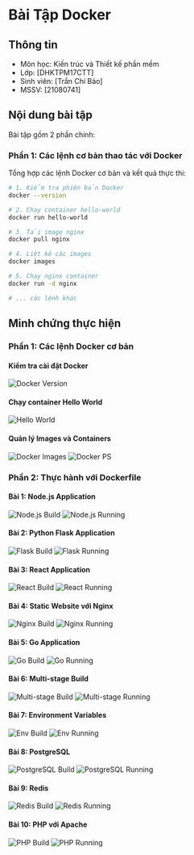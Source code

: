 # Bài Tập Docker

## Thông tin
- Môn học: Kiến trúc và Thiết kế phần mềm
- Lớp: [DHKTPM17CTT]
- Sinh viên: [Trần Chí Bảo]
- MSSV: [21080741]

## Nội dung bài tập
Bài tập gồm 2 phần chính:

### Phần 1: Các lệnh cơ bản thao tác với Docker
Tổng hợp các lệnh Docker cơ bản và kết quả thực thi:

```bash
# 1. Kiểm tra phiên bản Docker
docker --version

# 2. Chạy container hello-world
docker run hello-world

# 3. Tải image nginx
docker pull nginx

# 4. Liệt kê các images
docker images

# 5. Chạy nginx container
docker run -d nginx

# ... các lệnh khác
```

## Minh chứng thực hiện

### Phần 1: Các lệnh Docker cơ bản

#### Kiểm tra cài đặt Docker
![Docker Version](minhchung/docker-version.png)

#### Chạy container Hello World
![Hello World](minhchung/hello-world.png)

#### Quản lý Images và Containers
![Docker Images](minhchung/docker-images.png)
![Docker PS](minhchung/docker-ps.png)

### Phần 2: Thực hành với Dockerfile

#### Bài 1: Node.js Application
![Node.js Build](minhchung/nodejs-build.png)
![Node.js Running](minhchung/nodejs-running.png)

#### Bài 2: Python Flask Application
![Flask Build](minhchung/flask-build.png)
![Flask Running](minhchung/flask-running.png)

#### Bài 3: React Application
![React Build](minhchung/react-build.png)
![React Running](minhchung/react-running.png)

#### Bài 4: Static Website với Nginx
![Nginx Build](minhchung/nginx-build.png)
![Nginx Running](minhchung/nginx-running.png)

#### Bài 5: Go Application
![Go Build](minhchung/go-build.png)
![Go Running](minhchung/go-running.png)

#### Bài 6: Multi-stage Build
![Multi-stage Build](minhchung/multistage-build.png)
![Multi-stage Running](minhchung/multistage-running.png)

#### Bài 7: Environment Variables
![Env Build](minhchung/env-build.png)
![Env Running](minhchung/env-running.png)

#### Bài 8: PostgreSQL
![PostgreSQL Build](minhchung/postgres-build.png)
![PostgreSQL Running](minhchung/postgres-running.png)

#### Bài 9: Redis
![Redis Build](minhchung/redis-build.png)
![Redis Running](minhchung/redis-running.png)

#### Bài 10: PHP với Apache
![PHP Build](minhchung/php-build.png)
![PHP Running](minhchung/php-running.png)